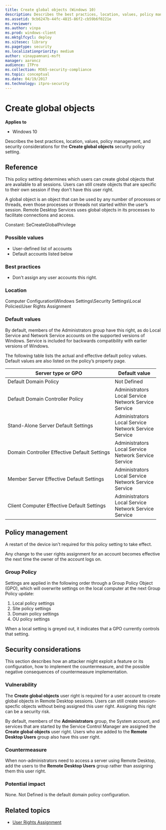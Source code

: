 ```yaml
---
title: Create global objects (Windows 10)
description: Describes the best practices, location, values, policy management, and security considerations for the Create global objects security policy setting.
ms.assetid: 9cb6247b-44fc-4815-86f2-cb59b6f0221e
ms.reviewer: 
ms.author: vinpa
ms.prod: windows-client
ms.mktglfcycl: deploy
ms.sitesec: library
ms.pagetype: security
ms.localizationpriority: medium
author: vinaypamnani-msft
manager: aaroncz
audience: ITPro
ms.collection: M365-security-compliance
ms.topic: conceptual
ms.date: 04/19/2017
ms.technology: itpro-security
---
```


# Create global objects

**Applies to**
-   Windows 10

Describes the best practices, location, values, policy management, and security considerations for the **Create global objects** security policy setting.

## Reference

This policy setting determines which users can create global objects that are available to all sessions. Users can still create objects that are specific to their own session if they don't have this user right.

A global object is an object that can be used by any number of processes or threads, even those processes or threads not started within the user’s session. Remote Desktop Services uses global objects in its processes to facilitate connections and access.

Constant: SeCreateGlobalPrivilege

### Possible values

-   User-defined list of accounts
-   Default accounts listed below

### Best practices

-   Don't assign any user accounts this right.

### Location

Computer Configuration\\Windows Settings\\Security Settings\\Local Policies\\User Rights Assignment

### Default values

By default, members of the Administrators group have this right, as do Local Service and Network Service accounts on the supported versions of Windows. Service is included for backwards compatibility with earlier versions of Windows.

The following table lists the actual and effective default policy values. Default values are also listed on the policy’s property page.

| Server type or GPO | Default value |
| - | - |
| Default Domain Policy | Not Defined | 
| Default Domain Controller Policy | Administrators<br/>Local Service<br/>Network Service<br/>Service| 
| Stand-Alone Server Default Settings | Administrators<br/>Local Service<br/>Network Service<br/>Service| 
| Domain Controller Effective Default Settings | Administrators<br/>Local Service<br/>Network Service<br/>Service| 
| Member Server Effective Default Settings | Administrators<br/>Local Service<br/>Network Service<br/>Service| 
| Client Computer Effective Default Settings | Administrators<br/>Local Service<br/>Network Service<br/>Service| 
 
## Policy management

A restart of the device isn't required for this policy setting to take effect.

Any change to the user rights assignment for an account becomes effective the next time the owner of the account logs on.

### Group Policy

Settings are applied in the following order through a Group Policy Object (GPO), which will overwrite settings on the local computer at the next Group Policy update:

1.  Local policy settings
2.  Site policy settings
3.  Domain policy settings
4.  OU policy settings

When a local setting is greyed out, it indicates that a GPO currently controls that setting.

## Security considerations

This section describes how an attacker might exploit a feature or its configuration, how to implement the countermeasure, and the possible negative consequences of countermeasure implementation.

### Vulnerability

The **Create global objects** user right is required for a user account to create global objects in Remote Desktop sessions. Users can still create session-specfic objects without being assigned this user right. Assigning this right can be a security risk.

By default, members of the **Administrators** group, the System account, and services that are started by the Service Control Manager are assigned the **Create global objects** user right. Users who are added to the **Remote Desktop Users** group also have this user right. 

### Countermeasure

When non-administrators need to access a server using Remote Desktop, add the users to the **Remote Desktop Users** group rather than assigning them this user right.

### Potential impact

None. Not Defined is the default domain policy configuration.

## Related topics

- [User Rights Assignment](user-rights-assignment.md)
